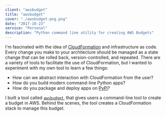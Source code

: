 ```yaml
---
client: "awsbudget"
title: "awsbudget"
cover: "./awsbudget-png.png"
date: "2017-10-23"
service: "Personal"
description: "Python command line utility for creating AWS Budgets"
---
```


I'm fascinated with the idea of [CloudFormation](https://aws.amazon.com/cloudformation/) and infrastructure as code. Every change you make to your architecture should be managed as a state change that can be rolled back, version-controlled, and repeated. There are a variety of tools to facilitate the use of CloudFormation, but I wanted to experiment with my own tool to learn a few things:

* How can we abstract interaction with CloudFormation from the user?
* How do you build modern command-line Python apps?
* How do you package and deploy apps on [PyPi](https://pypi.org/)?

I built a tool called [`awsbudget`](https://pypi.org/project/awsbudget/), that gives users a command-line tool to create a budget in AWS. Behind the scenes, the tool creates a CloudFormation stack to manage this budget.
